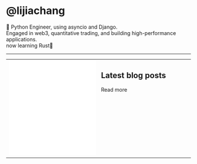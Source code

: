 # @lijiachang

 👋
 Python Engineer, using asyncio and Django.   
 Engaged in web3, quantitative trading, and building high-performance applications.   
 now learning Rust🦀

---

<table>
<tr>
<td valign="top" width="50%">
<img src="metrics.svg" alt="Metric" />
</td>
<td valign="top" width="50%">

## Latest blog posts

<!-- blog start -->

<!-- blog end -->

Read more

</td>
</tr></table>




